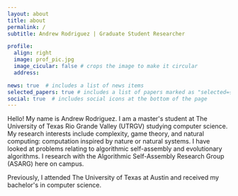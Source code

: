 ```yaml
---
layout: about
title: about
permalink: /
subtitle: Andrew Rodriguez | Graduate Student Researcher

profile:
  align: right
  image: prof_pic.jpg
  image_cicular: false # crops the image to make it circular
  address:

news: true  # includes a list of news items
selected_papers: true # includes a list of papers marked as "selected={true}"
social: true  # includes social icons at the bottom of the page
---
```


Hello! My name is Andrew Rodriguez. I am a master's student at The University of Texas Rio Grande Valley (UTRGV) studying computer science. My research interests include complexity, game theory, and natural computing: computation inspired by nature or natural systems. I have looked at problems relating to algorithmic self-assembly and evolutionary algorithms. I research with the Algorithmic Self-Assembly Research Group (ASARG) here on campus.

Previously, I attended The University of Texas at Austin and received my bachelor's in computer science.
